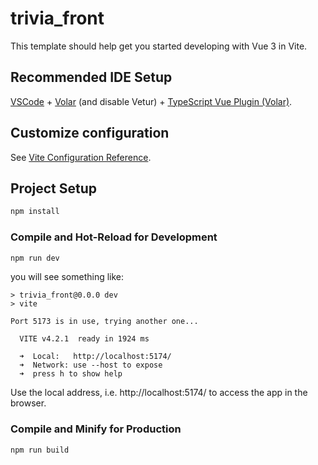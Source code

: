 # trivia_front

This template should help get you started developing with Vue 3 in Vite.

## Recommended IDE Setup

[VSCode](https://code.visualstudio.com/) + [Volar](https://marketplace.visualstudio.com/items?itemName=Vue.volar) (and disable Vetur) + [TypeScript Vue Plugin (Volar)](https://marketplace.visualstudio.com/items?itemName=Vue.vscode-typescript-vue-plugin).

## Customize configuration

See [Vite Configuration Reference](https://vitejs.dev/config/).

## Project Setup

```sh
npm install
```

### Compile and Hot-Reload for Development

```sh
npm run dev
```

you will see something like: 
```
> trivia_front@0.0.0 dev
> vite

Port 5173 is in use, trying another one...

  VITE v4.2.1  ready in 1924 ms

  ➜  Local:   http://localhost:5174/
  ➜  Network: use --host to expose
  ➜  press h to show help
```

Use the local address, i.e. http://localhost:5174/ to access the app in the browser.

### Compile and Minify for Production

```sh
npm run build
```
